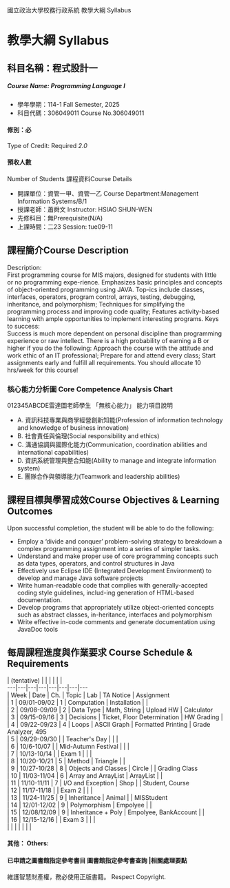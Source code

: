 國立政治大學校務行政系統 教學大綱 Syllabus
# 教學大綱 Syllabus
##  科目名稱：程式設計一
#####  Course Name: Programming Language I
  * 學年學期：114-1 Fall Semester, 2025 
  * 科目代碼：306049011 Course No.306049011
#### 修別：必
Type of Credit: Required 
_2.0_
#### 預收人數
Number of Students
課程資料Course Details
  * 開課單位：資管一甲、資管一乙 Course Department:Management Information Systems/B/1 
  * 授課老師：蕭舜文 Instructor: HSIAO SHUN-WEN 
  * 先修科目：無Prerequisite(N/A)
  * 上課時間：二23 Session: tue09-11
##  課程簡介Course Description
Description:   
First programming course for MIS majors, designed for students with little or no programming expe-rience. Emphasizes basic principles and concepts of object-oriented programming using JAVA. Top-ics include classes, interfaces, operators, program control, arrays, testing, debugging, inheritance, and polymorphism; Techniques for simplifying the programming process and improving code quality; Features activity-based learning with ample opportunities to implement interesting programs. 
Keys to success:   
Success is much more dependent on personal discipline than programming experience or raw intellect. There is a high probability of earning a B or higher if you do the following: Approach the course with the attitude and work ethic of an IT professional; Prepare for and attend every class; Start assignments early and fulfill all requirements. You should allocate 10 hrs/week for this course!  
###  核心能力分析圖 Core Competence Analysis Chart
012345ABCDE雷達圖老師學生
「無核心能力」 
能力項目說明
  * A. 資訊科技專業與商學經營創新知能(Profession of information technology and knowledge of business innovation)
  * B. 社會責任與倫理(Social responsibility and ethics)
  * C. 溝通協調與國際化能力(Communication, coordination abilities and international capabilities)
  * D. 資訊系統管理與整合知能(Ability to manage and integrate information system)
  * E. 團隊合作與領導能力(Teamwork and leadership abilities)
##  課程目標與學習成效Course Objectives & Learning Outcomes 
Upon successful completion, the student will be able to do the following:
  * Employ a ‘divide and conquer’ problem-solving strategy to breakdown a complex programming assignment into a series of simpler tasks. 
  * Understand and make proper use of core programming concepts such as data types, operators, and control structures in Java
  * Effectively use Eclipse IDE (Integrated Development Environment) to develop and manage Java software projects 
  * Write human-readable code that complies with generally-accepted coding style guidelines, includ-ing generation of HTML-based documentation.
  * Develop programs that appropriately utilize object-oriented concepts such as abstract classes, in-heritance, interfaces and polymorphism
  * Write effective in-code comments and generate documentation using JavaDoc tools
##  每周課程進度與作業要求 Course Schedule & Requirements
| (tentative) |  |  |  |  |  |   
---|---|---|---|---|---|---|---  
| Week | Date | Ch. | Topic | Lab | TA Notice | Assignment  
| 1 | 09/01-09/02 | 1 | Computation | Installation |  |   
| 2 | 09/08-09/09 | 2 | Data Type | Math, String | Upload HW | Calculator  
| 3 | 09/15-09/16 | 3 | Decisions | Ticket, Floor Determination | HW Grading |   
| 4 | 09/22-09/23 | 4 | Loops | ASCII Graph | Formatted Printing | Grade Analyzer, 495  
| 5 | 09/29-09/30 |  | Teacher's Day |  |  |   
| 6 | 10/6-10/07 |  | Mid-Autumn Festival |  |  |   
| 7 | 10/13-10/14 |  | Exam 1 |  |  |   
| 8 | 10/20-10/21 | 5 | Method | Triangle |  |   
| 9 | 10/27-10/28 | 8 | Objects and Classes | Circle |  | Grading Class  
| 10 | 11/03-11/04 | 6 | Array and ArrayList | ArrayList |  |   
| 11 | 11/10-11/11 | 7 | I/O and Exception | Shop |  | Student, Course  
| 12 | 11/17-11/18 |  | Exam 2 |  |  |   
| 13 | 11/24-11/25 | 9 | Inheritance | Animal |  | MISStudent  
| 14 | 12/01-12/02 | 9 | Polymorphism | Empolyee |  |   
| 15 | 12/08/12/09 | 9 | Inheritance + Poly | Empolyee, BankAccount |  |   
| 16 | 12/15-12/16 |  | Exam 3 |  |  |   
|  |  |  |  |  |  |   
####  其他： Others:
####  已申請之圖書館指定參考書目  圖書館指定參考書查詢 |相關處理要點
維護智慧財產權，務必使用正版書籍。 Respect Copyright.
